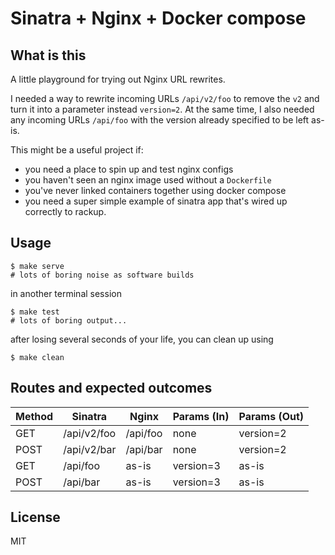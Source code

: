 # Sinatra + Nginx + Docker compose

## What is this

A little playground for trying out Nginx URL rewrites.

I needed a way to rewrite incoming URLs `/api/v2/foo` to remove the `v2` and turn it into a parameter instead `version=2`. At the same time, I also needed any incoming URLs `/api/foo` with the version already specified to be left as-is.

This might be a useful project if:

- you need a place to spin up and test nginx configs
- you haven't seen an nginx image used without a `Dockerfile`
- you've never linked containers together using docker compose
- you need a super simple example of sinatra app that's wired up correctly to rackup.

## Usage

```shell
$ make serve
# lots of boring noise as software builds
```

in another terminal session

```shell
$ make test
# lots of boring output...
```

after losing several seconds of your life, you can clean up using

```shell
$ make clean
```

## Routes and expected outcomes

| Method | Sinatra     | Nginx    | Params (In) | Params (Out) |
|--------|-------------|----------|-------------|--------------|
| GET    | /api/v2/foo | /api/foo | none        | version=2    |
| POST   | /api/v2/bar | /api/bar | none        | version=2    |
| GET    | /api/foo    | as-is    | version=3   | as-is        |
| POST   | /api/bar    | as-is    | version=3   | as-is        |

## License

MIT
